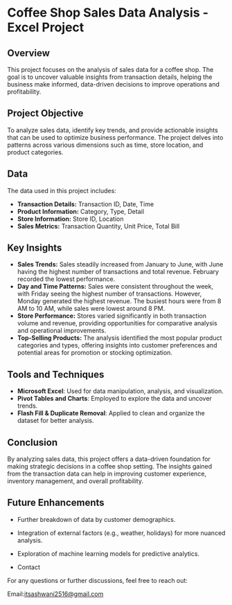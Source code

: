 # Coffee Shop Sales Data Analysis - Excel Project

## Overview

This project focuses on the analysis of sales data for a coffee shop. The goal is to uncover valuable insights from transaction details, helping the business make informed, data-driven decisions to improve operations and profitability.

## Project Objective

To analyze sales data, identify key trends, and provide actionable insights that can be used to optimize business performance. The project delves into patterns across various dimensions such as time, store location, and product categories.

## Data

The data used in this project includes:

- **Transaction Details:** Transaction ID, Date, Time
- **Product Information:** Category, Type, Detail
- **Store Information:** Store ID, Location
- **Sales Metrics:** Transaction Quantity, Unit Price, Total Bill

## Key Insights

- **Sales Trends:** Sales steadily increased from January to June, with June having the highest number of transactions and total revenue. February recorded the lowest performance.
- **Day and Time Patterns:** Sales were consistent throughout the week, with Friday seeing the highest number of transactions. However, Monday generated the highest revenue. The busiest hours were from 8 AM to 10 AM, while sales were lowest around 8 PM.
- **Store Performance:** Stores varied significantly in both transaction volume and revenue, providing opportunities for comparative analysis and operational improvements.
- **Top-Selling Products:** The analysis identified the most popular product categories and types, offering insights into customer preferences and potential areas for promotion or stocking optimization.

## Tools and Techniques

- **Microsoft Excel**: Used for data manipulation, analysis, and visualization.
- **Pivot Tables and Charts**: Employed to explore the data and uncover trends.
- **Flash Fill & Duplicate Removal**: Applied to clean and organize the dataset for better analysis.

## Conclusion

By analyzing sales data, this project offers a data-driven foundation for making strategic decisions in a coffee shop setting. The insights gained from the transaction data can help in improving customer experience, inventory management, and overall profitability.

## Future Enhancements

- Further breakdown of data by customer demographics.
- Integration of external factors (e.g., weather, holidays) for more nuanced analysis.
- Exploration of machine learning models for predictive analytics.

- Contact

For any questions or further discussions, feel free to reach out:

Email:itsashwani2516@gmail.com

